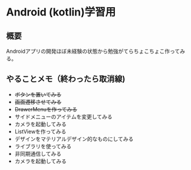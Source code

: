 # Android (kotlin)学習用
## 概要
Androidアプリの開発ほぼ未経験の状態から勉強がてらちょこちょこ作ってみる。

## やることメモ（終わったら取消線)
- ~~ボタンを置いてみる~~
- ~~画面遷移させてみる~~
- ~~DrawerMenuを作ってみる~~
- サイドメニューのアイテムを変更してみる
- カメラを起動してみる
- ListViewを作ってみる
- デザインをマテリアルデザイン的なものにしてみる
- ライブラリを使ってみる
- 非同期通信してみる
- カメラを起動してみる
